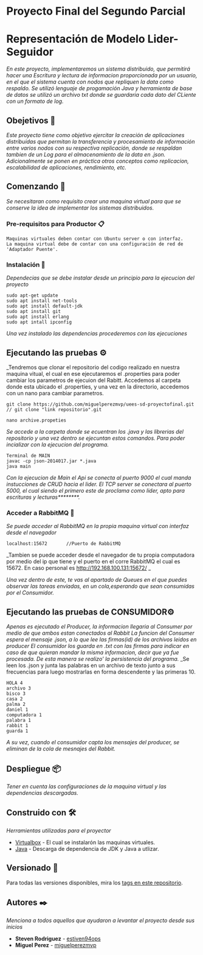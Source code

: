 # Proyecto Final del Segundo Parcial
# Representación de Modelo Lider-Seguidor 

_En este proyecto, implementaremos un sistema distribuido, que permitirá hacer una Escritura y lectura de informacion proporcionada por un usuario, en el que el sistema cuenta con nodos que repliquen la data como respaldo. Se utilizó lenguaje de progamación Java y herramienta de base de datos se utilizó un archivo txt donde se guardaria cada dato del CLiente con un formato de log._

## Obejetivos 📌
_Este proyecto tiene como objetivo ejercitar la creación de aplicaciones distribuidas que permitan la transferencia y procesamiento de información entre varios nodos con su respectiva replicación, donde se respaldan tambien de un Log para el almacenamiento de la data en .json. Adicionalmente se ponen en práctica otros conceptos como replicacion, escalabilidad de aplicaciones, rendimiento, etc._

## Comenzando 🚀

_Se necesitaran como requisito crear una maquina virtual para que se conserve la idea de implementar los sistemas distribuidos._

### Pre-requisitos para Productor 📋

```
Maquinas virtuales deben contar con Ubuntu server o con interfaz.
La maquina virtual debe de contar con una configuración de red de 'Adaptador Puente'.
```

### Instalación 🔧

_Dependecias que se debe instalar desde un principio para la ejecucion del proyecto_

```
sudo apt-get update
sudo apt install net-tools
sudo apt install default-jdk
sudo apt install git
sudo apt install erlang
sudo apt intall ipconfig
```

_Una vez instalado las dependencias procederemos con las ejecuciones_

## Ejecutando las pruebas ⚙️

_Tendremos que clonar el repositorio del codigo realizado en nuestra maquina vitual, el cual en ese ejecutaremos el .properties para poder cambiar los parametros de ejecuion del Rabitt. Accedemos al carpeta donde esta ubicado el .properties, y una vez en la directorio, accedemos con un nano para cambiar parametros.
```
git clone https://github.com/miguelperezmvp/uees-sd-proyectofinal.git      // git clone "link repositorio".git
```
```
nano archive.propeties
```
_Se accede a la carpeta donde se ecuentran los .java y las librerias del repositorio y una vez dentro se ejecuntan estos comandos. Para poder incializar con la ejecucion del programa._
```
Terminal de MAIN
javac -cp json-2014017.jar *.java
java main
```
_Con la ejecucion de Main el Api se conecta al puerto 9000 el cual manda instucciones de CRUD hacia el lider._
_El TCP server se conectara al puerto 5000, el cual siendo el primero este de proclama como lider, apto para escrituras y lecturas********._


### Acceder a RabbitMQ 🔩

_Se puede acceder al RabbitMQ en la propia maquina virtual con interfaz desde el navegador_

```
localhost:15672       //Puerto de RabbitMQ
```
_Tambien se puede acceder desde el navegador de tu propia computadora por medio del ip que tiene y el puerto en el corre RabbitMQ el cual es 15672. En caso personal es http://192.168.100.131:15672/ _

_Una vez dentro de este, te vas al apartado de Queues en el que puedes observar las tareas enviadas, en un cola,esperando que sean consumidas por el Consumidor._



## Ejecutando las pruebas de CONSUMIDOR⚙️
_Apenas es ejecutado el Producer, la informacion llegaria al Consumer por medio de que ambos estan conectados al Rabbit_
_La funcion del Consumer espera el mensaje .json, a lo que lee las firmas(id) de los archivos leidos en producer_
_El consumidor los guarda en .txt con las firmas para indicar en caso de que quieran mandar la misma informacion, decir que ya fue procesada. De esta manera se realizo' la persistencia del programa._
_Se leen los .json y junta las palabras en un archivo de texto junto a sus frecuencias para luego mostrarlas en forma descendente y las primeras 10.

```
HOLA 4
archivo 3
bisco 3
casa 2
palma 2
daniel 1
computadora 1
palabra 1
rabbit 1
guarda 1

```
_A su vez, cuando el consumidor capta los mensajes del producer, se eliminan de la cola de mesnajes del Rabbit._
## Despliegue 📦

_Tener en cuenta las configuraciones de la maquina virtual y las dependencias descargadas._

## Construido con 🛠️

_Herramientas utilizadas para el proyector_

* [Virtualbox](https://www.virtualbox.org/) - El cual se instalarón las maquinas virtuales.
* [Java](https://www.java.com/es/download/help/develop.html) - Descarga de dependencia de JDK y Java a utlizar.

## Versionado 📌

Para todas las versiones disponibles, mira los [tags en este repositorio](https://github.com/tu/proyecto/tags).

## Autores ✒️

_Menciona a todos aquellos que ayudaron a levantar el proyecto desde sus inicios_

* **Steven Rodriguez** - [estiven94ops](https://github.com/estiven94ops)
* **Miguel Perez** - [miguelperezmvp](https://github.com/miguelperezmvp)

